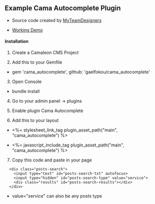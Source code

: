 ## Example Cama Autocomplete Plugin

* Source code created by [MyTeamDesigners](http://www.myteamdesigners.com)

* [Working Demo](http://www.panamebusinesscenter.com)

#### Installation

1. Create a Camaleon CMS Project

2. Add this to your Gemfile

* gem 'cama_autocomplete', github:  'gaelfokou/cama_autocomplete'

3. Open Console

* bundle install

4. Go to your admin panel -> plugins

5. Enable plugin Cama Autocomplete

6. Add this to your layout

* <%= stylesheet_link_tag plugin_asset_path("main", "cama_autocomplete") %>

* <%= javascript_include_tag plugin_asset_path("main", "cama_autocomplete") %>

7. Copy this code and paste in your page
```
  <div class="posts-search">
    <input type="text" id="posts-search-txt" autofocus>
    <input type="hidden" id="posts-search-type" value="service">
    <div class="results" id="posts-search-results"></div>
  </div>
```
* value="service" can also be any posts type
